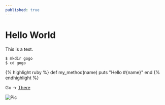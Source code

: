 ```yaml
---
published: true
---
```


Hello World
===========

This is a test.

    $ mkdir gogo
    $ cd gogo

{% highlight ruby %}
def my_method(name)
  puts "Hello #{name}"
end
{% endhighlight %}

Go -> [There](http://www.google.com)

![Pic](http://a1.twimg.com/profile_images/1025519450/2501a94f461da4590071f50c97988ebd_normal.png "Gravatar")

<script src="https://gist.github.com/455874.js?file=gistfile1.txt"></script>